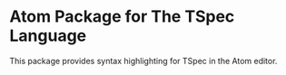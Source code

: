 # Atom Package for The TSpec Language

This package provides syntax highlighting for TSpec in the Atom editor.
